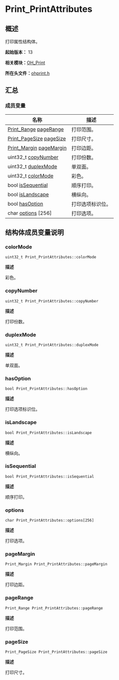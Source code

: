 # Print_PrintAttributes


## 概述

打印属性结构体。

**起始版本：** 13

**相关模块：**[OH_Print](_o_h___print.md)

**所在头文件：**[ohprint.h](ohprint_8h.md)

## 汇总


### 成员变量

| 名称 | 描述 | 
| -------- | -------- |
| [Print_Range](_print___range.md) [pageRange](#pagerange) | 打印范围。  | 
| [Print_PageSize](_print___page_size.md) [pageSize](#pagesize) | 打印尺寸。  | 
| [Print_Margin](_print___margin.md) [pageMargin](#pagemargin) | 打印边距。  | 
| uint32_t [copyNumber](#copynumber) | 打印份数。  | 
| uint32_t [duplexMode](#duplexmode) | 单双面。  | 
| uint32_t [colorMode](#colormode) | 彩色。  | 
| bool [isSequential](#issequential) | 顺序打印。  | 
| bool [isLandscape](#islandscape) | 横纵向。  | 
| bool [hasOption](#hasoption) | 打印选项标识位。  | 
| char [options](#options) [256] | 打印选项。  | 


## 结构体成员变量说明


### colorMode

```
uint32_t Print_PrintAttributes::colorMode
```
**描述**

彩色。


### copyNumber

```
uint32_t Print_PrintAttributes::copyNumber
```
**描述**

打印份数。


### duplexMode

```
uint32_t Print_PrintAttributes::duplexMode
```
**描述**

单双面。


### hasOption

```
bool Print_PrintAttributes::hasOption
```
**描述**

打印选项标识位。


### isLandscape

```
bool Print_PrintAttributes::isLandscape
```
**描述**

横纵向。


### isSequential

```
bool Print_PrintAttributes::isSequential
```
**描述**

顺序打印。


### options

```
char Print_PrintAttributes::options[256]
```
**描述**

打印选项。


### pageMargin

```
Print_Margin Print_PrintAttributes::pageMargin
```
**描述**

打印边距。


### pageRange

```
Print_Range Print_PrintAttributes::pageRange
```
**描述**

打印范围。


### pageSize

```
Print_PageSize Print_PrintAttributes::pageSize
```
**描述**

打印尺寸。
